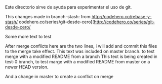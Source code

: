 Este directorio sirve de ayuda para experimentar el uso de git.

This changes made in branch-stash:
from http://codehero.co/rebase-y-stash/
codehero.co/series/git-desde-cero](http://codehero.co/series/git-desde-cero/

Some more text to test

After merge conflicts here are the two lines, i will add and commit this files to the merge take effect.
This text was included on master branch. to test merge with a modified README from a branch
This text is being created in test-0 branch, to test marge with a modified README from master on a newer HEAD version.

And a change in master to create a conflict on merge

